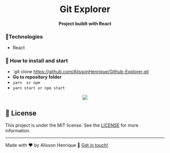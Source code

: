 <h1 align="center">  
    Git Explorer
</h1>

<h4 align="center">
 Project buildt with React
</h4>

### :rocket:Technologies
- React

### :rocket: How to install and start 
- `git clone https://github.com/AlissonHenrique/Github-Explorer.git
- **Go to repository folder**
- `yarn  or npm`
- `yarn start or npm start` 

<p align="center"><img src="https://i.imgur.com/nfHFWWg.jpg"></p>

## :memo: License
This project is under the MIT license. See the [LICENSE]() for more information.

---

Made with ♥ by Alisson Henrique :wave: [Get in touch!](https://www.linkedin.com/in/alissonhenri/)

[nodejs]: https://nodejs.org/
[yarn]: https://yarnpkg.com/
[vc]: https://code.visualstudio.com/
[vceditconfig]: https://marketplace.visualstudio.com/items?itemName=EditorConfig.EditorConfig
[vceslint]: https://marketplace.visualstudio.com/items?itemName=dbaeumer.vscode-eslint
